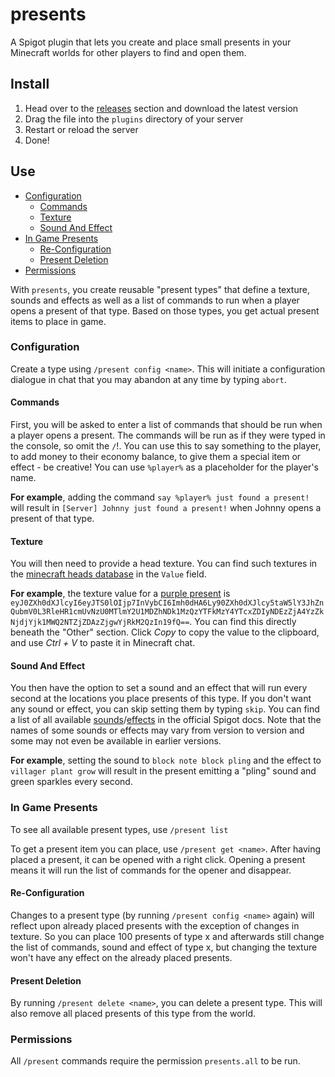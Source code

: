 # presents

A Spigot plugin that lets you create and place small presents in your Minecraft worlds 
for other players to find and open them.

## Install

1. Head over to the [releases](../releases) section and download the latest version
2. Drag the file into the `plugins` directory of your server
3. Restart or reload the server
4. Done!

## Use

- [Configuration](#Configuration)
  - [Commands](#Commands)
  - [Texture](#Texture)
  - [Sound And Effect](#Sound-And-Effect)
- [In Game Presents](#In-Game-Presents)
  - [Re-Configuration](#Re-Configuration)
  - [Present Deletion](#Present-Deletion)
- [Permissions](#Permissions)

With `presents`, you create reusable "present types" that define a texture, 
sounds and effects as well as a list of commands to run when a player opens a 
present of that type. Based on those types, you get actual present items to place 
in game.

### Configuration

Create a type using `/present config <name>`. This will initiate a configuration 
dialogue in chat that you may abandon at any time by typing `abort`.

#### Commands

First, you will be asked to enter a list of commands that should be run when a player
opens a present. The commands will be run as if they were typed in the console, so omit the `/`!.
You can use this to say something to the player, to add money to their economy balance,
to give them a special item or effect - be creative!
You can use `%player%` as a placeholder for the player's name.

**For example**, adding the command `say %player% just found a present!` will result in 
`[Server] Johnny just found a present!` when Johnny opens a present of that type.

#### Texture

You will then need to provide a head texture. You can find such textures in the 
[minecraft heads database](https://minecraft-heads.com/custom-heads) in the `Value` field.

**For example**, the texture value for a [purple present](https://minecraft-heads.com/custom-heads/decoration/2477-present-purple)
is `eyJ0ZXh0dXJlcyI6eyJTS0lOIjp7InVybCI6Imh0dHA6Ly90ZXh0dXJlcy5taW5lY3JhZnQubmV0L3RleHR1cmUvNzU0MTlmY2U1MDZhNDk1MzQzYTFkMzY4YTcxZDIyNDEzZjA4YzZkNjdjYjk1MWQ2NTZjZDAzZjgwYjRkM2QzIn19fQ==`.
You can find this directly beneath the "Other" section. Click *Copy* to copy the value to the
clipboard, and use *Ctrl + V* to paste it in Minecraft chat.

#### Sound And Effect

You then have the option to set a sound and an effect that will run every second at the 
locations you place presents of this type. If you don't want any sound or effect, you
can skip setting them by typing `skip`.
You can find a list of all available [sounds](https://hub.spigotmc.org/javadocs/spigot/org/bukkit/Sound.html)/[effects](https://hub.spigotmc.org/javadocs/spigot/org/bukkit/Effect.html) 
in the official Spigot docs. Note that the names of some sounds or effects may vary from version to version and some may not even be available in earlier versions.

**For example**, setting the sound to `block note block pling` and the effect to `villager plant grow` will result in the present emitting a "pling" sound and green sparkles every second.

### In Game Presents

To see all available present types, use `/present list`

To get a present item you can place, use `/present get <name>`. After having placed a 
present, it can be opened with a right click. Opening a present means it will run 
the list of commands for the opener and disappear.

#### Re-Configuration

Changes to a present type (by running `/present config <name>` again) will reflect upon
already placed presents with the exception of changes in texture. So you can place 100
presents of type x and afterwards still change the list of commands, sound and effect of 
type x, but changing the texture won't have any effect on the already placed presents.

#### Present Deletion

By running `/present delete <name>`, you can delete a present type. This will also
remove all placed presents of this type from the world.

### Permissions

All `/present` commands require the permission `presents.all` to be run.


